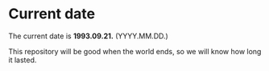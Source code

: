 # Current date

The current date is **1993.09.21.** (YYYY.MM.DD.)

This repository will be good when the world ends, so we will know how long it lasted.
